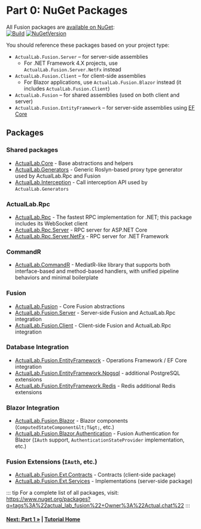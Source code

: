 <!--
GENERATED FILE - DO NOT EDIT
This file was generated by [MarkdownSnippets](https://github.com/SimonCropp/MarkdownSnippets).
Source File: /tutorial/mdsource/Part00.source.md
To change this file edit the source file and then run MarkdownSnippets.
-->

# Part 0: NuGet Packages

All Fusion packages are
[available on NuGet](https://www.nuget.org/packages?q=tags%3A%22actual_lab_fusion%22+Owner%3A%22Actual.chat%22):\
[![Build](https://github.com/ActualLab/Fusion/workflows/Build/badge.svg)](https://github.com/ActualLab/Fusion/actions?query=workflow%3A%22Build%22)
[![NuGetVersion](https://img.shields.io/nuget/v/ActualLab.Core)](https://www.nuget.org/packages?q=tags%3A%22actual_lab_fusion%22+Owner%3A%22Actual.chat%22)

You should reference these packages based on your project type:

* `ActualLab.Fusion.Server` &ndash; for server-side assemblies
  * For .NET Framework 4.X projects, use `ActualLab.Fusion.Server.NetFx` instead
* `ActualLab.Fusion.Client` &ndash; for client-side assemblies
  * For Blazor applications, use `ActualLab.Fusion.Blazor` instead (it includes `ActualLab.Fusion.Client`)
* `ActualLab.Fusion` &ndash; for shared assemblies (used on both client and server)
* `ActualLab.Fusion.EntityFramework` &ndash; for server-side assemblies using [EF Core](https://docs.microsoft.com/en-us/ef/)

## Packages

### Shared packages
* [ActualLab.Core](https://www.nuget.org/packages/ActualLab.Core/) - Base abstractions and helpers
* [ActualLab.Generators](https://www.nuget.org/packages/ActualLab.Generators/) - Generic Roslyn-based proxy type generator used by ActualLab.Rpc and Fusion
* [ActualLab.Interception](https://www.nuget.org/packages/ActualLab.Interception/) - Call interception API used by `ActualLab.Generators`

### ActualLab.Rpc
* [ActualLab.Rpc](https://www.nuget.org/packages/ActualLab.Rpc/) - The fastest RPC implementation for .NET; this package includes its WebSocket client
* [ActualLab.Rpc.Server](https://www.nuget.org/packages/ActualLab.Rpc.Server/) - RPC server for ASP.NET Core
* [ActualLab.Rpc.Server.NetFx](https://www.nuget.org/packages/ActualLab.Rpc.Server.NetFx/) - RPC server for .NET Framework

### CommandR
* [ActualLab.CommandR](https://www.nuget.org/packages/ActualLab.CommandR/) - MediatR-like library that supports both interface-based and method-based handlers, with unified pipeline behaviors and minimal boilerplate

### Fusion
* [ActualLab.Fusion](https://www.nuget.org/packages/ActualLab.Fusion/) - Core Fusion abstractions
* [ActualLab.Fusion.Server](https://www.nuget.org/packages/ActualLab.Fusion.Server/) - Server-side Fusion and ActualLab.Rpc integration
* [ActualLab.Fusion.Client](https://www.nuget.org/packages/ActualLab.Fusion.Client/) - Client-side Fusion and ActualLab.Rpc integration

### Database Integration
* [ActualLab.Fusion.EntityFramework](https://www.nuget.org/packages/ActualLab.Fusion.EntityFramework/) - Operations Framework / EF Core integration
* [ActualLab.Fusion.EntityFramework.Npgsql](https://www.nuget.org/packages/ActualLab.Fusion.EntityFramework.Npgsql/) - additional PostgreSQL extensions
* [ActualLab.Fusion.EntityFramework.Redis](https://www.nuget.org/packages/ActualLab.Fusion.EntityFramework.Redis/) - Redis additional Redis extensions

### Blazor Integration
* [ActualLab.Fusion.Blazor](https://www.nuget.org/packages/ActualLab.Fusion.Blazor/) - Blazor components (`ComputedStateComponent&lt;T&gt;`, etc.)
* [ActualLab.Fusion.Blazor.Authentication](https://www.nuget.org/packages/ActualLab.Fusion.Blazor.Authentication/) - Fusion Authentication for Blazor (`IAuth` support, `AuthenticationStateProvider` implementation, etc.)

### Fusion Extensions (`IAuth`, etc.)
* [ActualLab.Fusion.Ext.Contracts](https://www.nuget.org/packages/ActualLab.Fusion.Ext.Contracts/) - Contracts (client-side package)
* [ActualLab.Fusion.Ext.Services](https://www.nuget.org/packages/ActualLab.Fusion.Ext.Services/) - Implementations (server-side package)

::: tip
For a complete list of all packages, visit:
https://www.nuget.org/packages?q=tags%3A%22actual_lab_fusion%22+Owner%3A%22Actual.chat%22
:::

#### [Next: Part 1 &raquo;](./Part01.md) | [Tutorial Home](./README.md)
